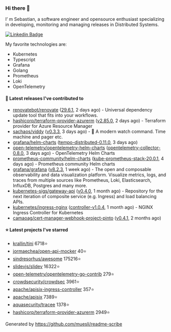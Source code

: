 ### Hi there 👋

I’ m Sebastian, a software engineer and opensource enthusiast specializing in developing, monitoring and managing releases in Distributed Systems.

[![Linkedin Badge](https://img.shields.io/badge/-LinkedIn-blue?style=flat&logo=Linkedin&logoColor=white&link=https://www.linkedin.com/in/sebastian-poxhofer/)](https://www.linkedin.com/in/sebastian-poxhofer/)

My favorite technologies are:
 - Kubernetes
 - Typescript
 - Grafana
 - Golang
 - Prometheus
 - Loki
 - OpenTelemetry




#### 🚀 Latest releases I've contributed to

- [renovatebot/renovate](https://github.com/renovatebot/renovate) ([29.6.1](https://github.com/renovatebot/renovate/releases/tag/29.6.1), 2 days ago) - Universal dependency update tool that fits into your workflows.
- [hashicorp/terraform-provider-azurerm](https://github.com/hashicorp/terraform-provider-azurerm) ([v2.85.0](https://github.com/hashicorp/terraform-provider-azurerm/releases/tag/v2.85.0), 2 days ago) - Terraform provider for Azure Resource Manager
- [sachaos/viddy](https://github.com/sachaos/viddy) ([v0.3.3](https://github.com/sachaos/viddy/releases/tag/v0.3.3), 3 days ago) - 👀 A modern watch command. Time machine and pager etc.
- [grafana/helm-charts](https://github.com/grafana/helm-charts) ([tempo-distributed-0.11.0](https://github.com/grafana/helm-charts/releases/tag/tempo-distributed-0.11.0), 3 days ago)
- [open-telemetry/opentelemetry-helm-charts](https://github.com/open-telemetry/opentelemetry-helm-charts) ([opentelemetry-collector-0.8.0](https://github.com/open-telemetry/opentelemetry-helm-charts/releases/tag/opentelemetry-collector-0.8.0), 3 days ago) - OpenTelemetry Helm Charts
- [prometheus-community/helm-charts](https://github.com/prometheus-community/helm-charts) ([kube-prometheus-stack-20.0.1](https://github.com/prometheus-community/helm-charts/releases/tag/kube-prometheus-stack-20.0.1), 4 days ago) - Prometheus community Helm charts
- [grafana/grafana](https://github.com/grafana/grafana) ([v8.2.3](https://github.com/grafana/grafana/releases/tag/v8.2.3), 1 week ago) - The open and composable observability and data visualization platform. Visualize metrics, logs, and traces from multiple sources like Prometheus, Loki, Elasticsearch, InfluxDB, Postgres and many more. 
- [kubernetes-sigs/gateway-api](https://github.com/kubernetes-sigs/gateway-api) ([v0.4.0](https://github.com/kubernetes-sigs/gateway-api/releases/tag/v0.4.0), 1 month ago) - Repository for the next iteration of composite service (e.g. Ingress) and load balancing APIs.
- [kubernetes/ingress-nginx](https://github.com/kubernetes/ingress-nginx) ([controller-v1.0.4](https://github.com/kubernetes/ingress-nginx/releases/tag/controller-v1.0.4), 1 month ago) - NGINX Ingress Controller for Kubernetes
- [camaoag/cert-manager-webhook-project-pinto](https://github.com/camaoag/cert-manager-webhook-project-pinto) ([v0.4.1](https://github.com/camaoag/cert-manager-webhook-project-pinto/releases/tag/v0.4.1), 2 months ago)

#### ⭐ Latest projects I've starred

- [krallin/tini](https://github.com/krallin/tini}) 6718⭐
- [jormaechea/open-api-mocker](https://github.com/jormaechea/open-api-mocker}) 40⭐
- [sindresorhus/awesome](https://github.com/sindresorhus/awesome}) 175216⭐
- [slidevjs/slidev](https://github.com/slidevjs/slidev}) 16322⭐
- [open-telemetry/opentelemetry-go-contrib](https://github.com/open-telemetry/opentelemetry-go-contrib}) 279⭐
- [crowdsecurity/crowdsec](https://github.com/crowdsecurity/crowdsec}) 3961⭐
- [apache/apisix-ingress-controller](https://github.com/apache/apisix-ingress-controller}) 357⭐
- [apache/apisix](https://github.com/apache/apisix}) 7389⭐
- [aquasecurity/tracee](https://github.com/aquasecurity/tracee}) 1378⭐
- [hashicorp/terraform-provider-azurerm](https://github.com/hashicorp/terraform-provider-azurerm}) 2949⭐



Generated by https://github.com/muesli/readme-scribe

